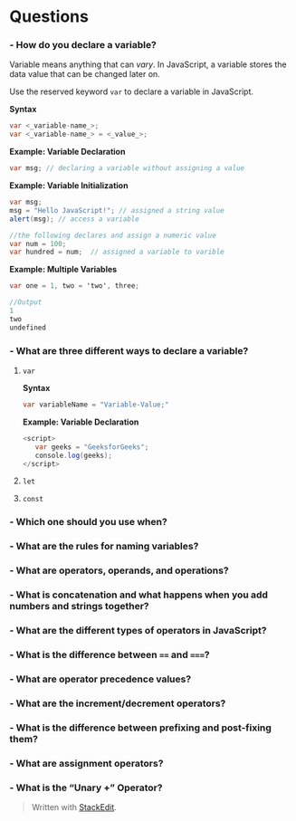 # Questions
### **-    How do you declare a variable?**

Variable means anything that can *vary*. 
In JavaScript, a variable stores the data value that can be changed later on.

Use the reserved keyword `var` to declare a variable in JavaScript.

**Syntax**
   
 ``` java
 var <_variable-name_>;
 var <_variable-name_> = <_value_>;
```

   **Example: Variable Declaration**
   ```java
var msg; // declaring a variable without assigning a value
```

**Example: Variable Initialization**
```java
var msg; 
msg = "Hello JavaScript!"; // assigned a string value
alert(msg); // access a variable

//the following declares and assign a numeric value
var num = 100; 
var hundred = num;  // assigned a variable to varible
```
**Example: Multiple Variables**

```java
var one = 1, two = 'two', three;

//Output
1
two
undefined
```

### **-   What are three different ways to declare a variable?**
1. ```var```
	
	**Syntax**
	   
	 ``` java
	 var variableName = "Variable-Value;"
	```

	**Example: Variable Declaration**
	
	 ```java
	<script>
	    var geeks = "GeeksforGeeks";
	    console.log(geeks);
	</script>
	```

3. ```let```
4. ```const```

### **-   Which one should you use when?**


### **-   What are the rules for naming variables?**


### **-   What are operators, operands, and operations?**


### **-   What is concatenation and what happens when you add numbers and strings together?**


### **-   What are the different types of operators in JavaScript?**
### **-   What is the difference between  `==`  and  `===`?**
### **-   What are operator precedence values?**
### **-   What are the increment/decrement operators?**
### **-   What is the difference between prefixing and post-fixing them?**
### **-   What are assignment operators?**
### **-   What is the “Unary +” Operator?**

> Written with [StackEdit](https://stackedit.io/).
<!--stackedit_data:
eyJoaXN0b3J5IjpbLTUyMzM2MzM3OCwtMTE3Mjc1MTU2MiwtOD
c1NzU4NDI2XX0=
-->
